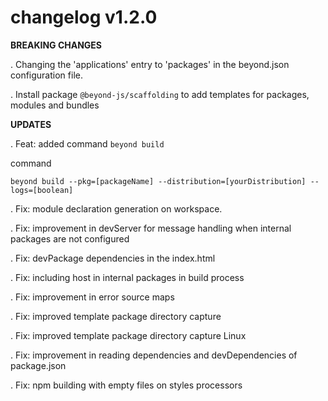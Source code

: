 # changelog v1.2.0

**BREAKING CHANGES**

. Changing the 'applications' entry to 'packages' in the beyond.json configuration file.

. Install package `@beyond-js/scaffolding` to add templates for packages, modules and bundles

**UPDATES**

. Feat: added command `beyond build`

command

```
beyond build --pkg=[packageName] --distribution=[yourDistribution] --logs=[boolean]
```

. Fix: module declaration generation on workspace.

. Fix: improvement in devServer for message handling when internal packages are not configured

. Fix: devPackage dependencies in the index.html

. Fix: including host in internal packages in build process

. Fix: improvement in error source maps

. Fix: improved template package directory capture

. Fix: improved template package directory capture Linux

. Fix: improvement in reading dependencies and devDependencies of package.json

. Fix: npm building with empty files on styles processors
